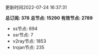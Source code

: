 更新时间2022-07-24 16:37:31

**总订阅: 378**
**总节点: 15290**
**有效节点: 2789**
- ss节点: 694
- ssr节点: 7
- v2ray节点: 1853
- trojan节点: 235
